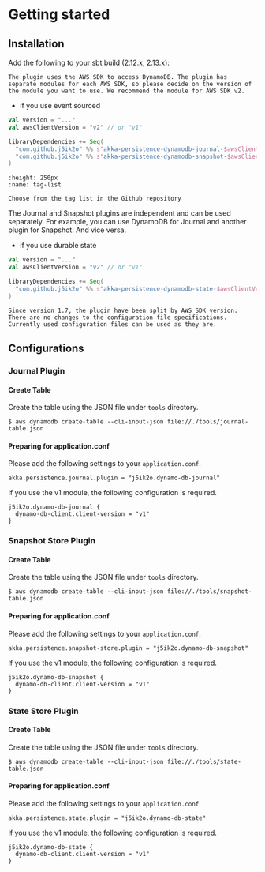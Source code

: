 # Getting started

## Installation

Add the following to your sbt build (2.12.x, 2.13.x):

```{note}
The plugin uses the AWS SDK to access DynamoDB. The plugin has separate modules for each AWS SDK, so please decide on the version of the module you want to use. We recommend the module for AWS SDK v2.
```

- if you use event sourced

```scala
val version = "..."
val awsClientVersion = "v2" // or "v1"

libraryDependencies += Seq(
  "com.github.j5ik2o" %% s"akka-persistence-dynamodb-journal-$awsClientVersion" % version,
  "com.github.j5ik2o" %% s"akka-persistence-dynamodb-snapshot-$awsClientVersion" % version
)
```

```{figure} ./images/tag-list.png
:height: 250px
:name: tag-list

Choose from the tag list in the Github repository
```

The Journal and Snapshot plugins are independent and can be used separately. For example, you can use DynamoDB for Journal and another plugin for Snapshot. And vice versa.

- if you use durable state

```scala
val version = "..."
val awsClientVersion = "v2" // or "v1"

libraryDependencies += Seq(
  "com.github.j5ik2o" %% s"akka-persistence-dynamodb-state-$awsClientVersion" % version
)
```

```{note}
Since version 1.7, the plugin have been split by AWS SDK version. There are no changes to the configuration file specifications. Currently used configuration files can be used as they are.
```

## Configurations

### Journal Plugin

#### Create Table

Create the table using the JSON file under `tools` directory.

```shell
$ aws dynamodb create-table --cli-input-json file://./tools/journal-table.json
```

#### Preparing for application.conf

Please add the following settings to your `application.conf`.

```hocon
akka.persistence.journal.plugin = "j5ik2o.dynamo-db-journal"
```

If you use the v1 module, the following configuration is required.

```hocon
j5ik2o.dynamo-db-journal {
  dynamo-db-client.client-version = "v1"
}
```

### Snapshot Store Plugin

#### Create Table

Create the table using the JSON file under `tools` directory.

```shell
$ aws dynamodb create-table --cli-input-json file://./tools/snapshot-table.json
```

#### Preparing for application.conf

Please add the following settings to your `application.conf`.

```hocon
akka.persistence.snapshot-store.plugin = "j5ik2o.dynamo-db-snapshot"
```

If you use the v1 module, the following configuration is required.

```hocon
j5ik2o.dynamo-db-snapshot {
  dynamo-db-client.client-version = "v1"
}
```

### State Store Plugin

#### Create Table

Create the table using the JSON file under `tools` directory.

```shell
$ aws dynamodb create-table --cli-input-json file://./tools/state-table.json
```

#### Preparing for application.conf

Please add the following settings to your `application.conf`.

```hocon
akka.persistence.state.plugin = "j5ik2o.dynamo-db-state"
```

If you use the v1 module, the following configuration is required.

```hocon
j5ik2o.dynamo-db-state {
  dynamo-db-client.client-version = "v1"
}
```
